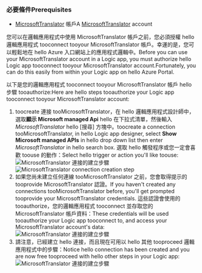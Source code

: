 ### <a name="prerequisites"></a><span data-ttu-id="1ea8d-101">必要條件</span><span class="sxs-lookup"><span data-stu-id="1ea8d-101">Prerequisites</span></span>
* <span data-ttu-id="1ea8d-102">[MicrosoftTranslator](https://www.microsoft.com/translator) 帳戶</span><span class="sxs-lookup"><span data-stu-id="1ea8d-102">A [MicrosoftTranslator](https://www.microsoft.com/translator) account</span></span>  

<span data-ttu-id="1ea8d-103">您可以在邏輯應用程式中使用 MicrosoftTranslator 帳戶之前，您必須授權 hello 邏輯應用程式 tooconnect tooyour MicrosoftTranslator 帳戶。幸運的是，您可以輕鬆地在 hello Azure 入口網站上的應用程式邏輯中。</span><span class="sxs-lookup"><span data-stu-id="1ea8d-103">Before you can use your MicrosoftTranslator account in a Logic app, you must authorize hello Logic app tooconnect tooyour MicrosoftTranslator account.Fortunately, you can do this easily from within your Logic app on hello Azure Portal.</span></span>  

<span data-ttu-id="1ea8d-104">以下是您的邏輯應用程式 tooconnect tooyour MicrosoftTranslator 帳戶 hello 步驟 tooauthorize:</span><span class="sxs-lookup"><span data-stu-id="1ea8d-104">Here are hello steps tooauthorize your Logic app tooconnect tooyour MicrosoftTranslator account:</span></span>  

1. <span data-ttu-id="1ea8d-105">toocreate 連接 tooMicrosoftTranslator，在 hello 邏輯應用程式設計師中，選取**顯示 Microsoft managed Api** hello 在下拉式清單，然後輸入*MicrosoftTranslator* hello [搜尋] 方塊中。</span><span class="sxs-lookup"><span data-stu-id="1ea8d-105">toocreate a connection tooMicrosoftTranslator, in hello Logic app designer, select **Show Microsoft managed APIs** in hello drop down list then enter *MicrosoftTranslator* in hello search box.</span></span> <span data-ttu-id="1ea8d-106">選取 hello 觸發程序或您一定會喜歡 toouse 的動作：</span><span class="sxs-lookup"><span data-stu-id="1ea8d-106">Select hello trigger or action you'll like toouse:</span></span>  
   <span data-ttu-id="1ea8d-107">![MicrosoftTranslator 連接的建立步驟](./media/connectors-create-api-microsofttranslator/microsofttranslator-1.png)</span><span class="sxs-lookup"><span data-stu-id="1ea8d-107">![MicrosoftTranslator connection creation step](./media/connectors-create-api-microsofttranslator/microsofttranslator-1.png)</span></span>  
2. <span data-ttu-id="1ea8d-108">如果您尚未建立任何連線 tooMicrosoftTranslator 之前，您會取得提示的 tooprovide MicrosoftTranslator 認證。</span><span class="sxs-lookup"><span data-stu-id="1ea8d-108">If you haven't created any connections tooMicrosoftTranslator before, you'll get prompted tooprovide your MicrosoftTranslator credentials.</span></span> <span data-ttu-id="1ea8d-109">這些認證會使用的 tooauthorize，您的邏輯應用程式 tooconnect 並存取您的 MicrosoftTranslator 帳戶資料：</span><span class="sxs-lookup"><span data-stu-id="1ea8d-109">These credentials will be used tooauthorize your Logic app tooconnect to, and access your MicrosoftTranslator account's data:</span></span>  
   ![MicrosoftTranslator 連接的建立步驟](./media/connectors-create-api-microsofttranslator/microsofttranslator-2.png)  
3. <span data-ttu-id="1ea8d-111">請注意，已經建立 hello 連接，而且現在可用以 hello 其他 tooproceed 邏輯應用程式中的步驟：</span><span class="sxs-lookup"><span data-stu-id="1ea8d-111">Notice hello connection has been created and you are now free tooproceed with hello other steps in your Logic app:</span></span>  
   ![MicrosoftTranslator 連接的建立步驟](./media/connectors-create-api-microsofttranslator/microsofttranslator-3.png)  

